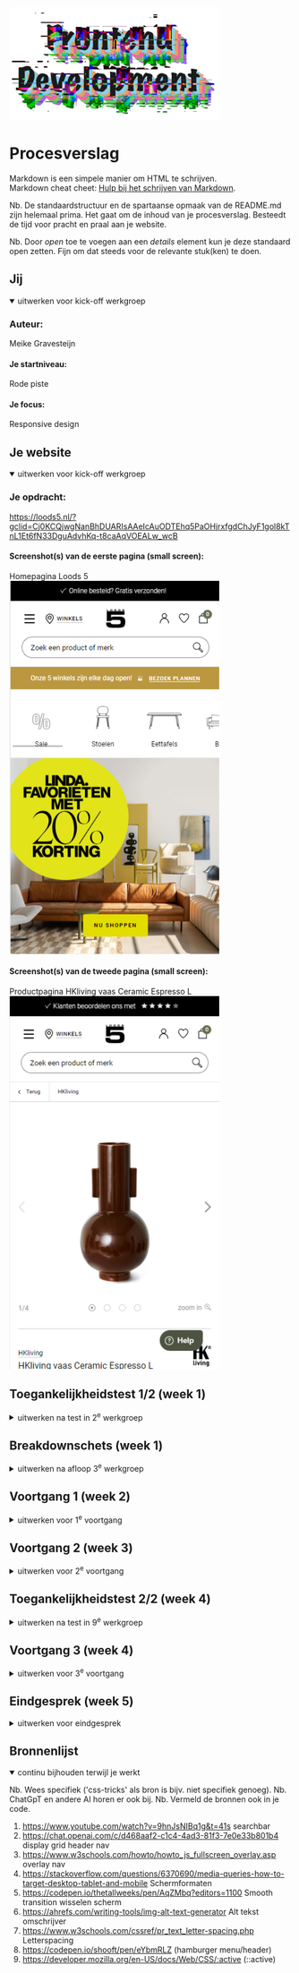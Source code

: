 <img src="readme-images/frontend_development.png" width="375px" alt="Frontend_Development">

# Procesverslag
Markdown is een simpele manier om HTML te schrijven.  
Markdown cheat cheet: [Hulp bij het schrijven van Markdown](https://github.com/adam-p/markdown-here/wiki/Markdown-Cheatsheet).

Nb. De standaardstructuur en de spartaanse opmaak van de README.md zijn helemaal prima. Het gaat om de inhoud van je procesverslag. Besteedt de tijd voor pracht en praal aan je website.

Nb. Door *open* toe te voegen aan een *details* element kun je deze standaard open zetten. Fijn om dat steeds voor de relevante stuk(ken) te doen.





## Jij

<details open>
  <summary>uitwerken voor kick-off werkgroep</summary>

  ### Auteur:
  Meike Gravesteijn

  #### Je startniveau:
  Rode piste

  #### Je focus:
  Responsive design
 
</details>





## Je website

<details open>
  <summary>uitwerken voor kick-off werkgroep</summary>

  ### Je opdracht:
  https://loods5.nl/?gclid=Cj0KCQjwgNanBhDUARIsAAeIcAuODTEhq5PaOHjrxfgdChJyF1gol8kTnL1Et6fN33DguAdvhKq-t8caAqVOEALw_wcB

  #### Screenshot(s) van de eerste pagina (small screen): 
  Homepagina Loods 5
  <img src="readme-images/homepage-loods-5.png" width="375px" alt="De homepagina van de meubelwinkel Loods 5">

  #### Screenshot(s) van de tweede pagina (small screen):
  Productpagina HKliving vaas Ceramic Espresso L  
  <img src="readme-images/productpagina-hklivingvaas-loods-5.png" width="375px" alt="Een productpagina van vaas op de website van Loods 5">
 
</details>



## Toegankelijkheidstest 1/2 (week 1)

<details>
  <summary>uitwerken na test in 2<sup>e</sup> werkgroep</summary>

  ### Bevindingen
  Lijst met je bevindingen die in de test naar voren kwamen:
  
  * Er wordt vaak alleen 'koppeling' gezegd.
  
  * Heel veel error en de 'lang' is leeg.
  
  * Slaat soms dingen over.
  
  * Knoppen links en rechts kunnen wel wat groter, zeker voor mensen met slechter zicht.
  
  * H1 is een svg maar staat niet als een H1 genoemd, verder wordt aleen gebruik gemaakt van h2, h3 en h4.
  
  * Er wordt alleen gebruik gemaakt van ul (en dus ook li).
  
  * Standaard foto's hebben een simpele alt tekst, banners en tekst afbeeldingen worden niet met een alt tekst omschreven.
  
  * Video's worden automatisch en muted afgespeeld maar worden niet genoemd.
</details>



## Breakdownschets (week 1)

<details>
  <summary>uitwerken na afloop 3<sup>e</sup> werkgroep</summary>

  ### de hele pagina: 
  <img src="readme-images/breakdownschets_hele_pagina.png" width="375px" alt="breakdown van de hele pagina">

  ### dynamisch deel (bijv menu): 
  <img src="readme-images/breakdownschets_menu.png" width="375px" alt="breakdown van een dynamisch deel">

  ### wellicht nog een dynamisch deel (bijv filter): 
  <img src="readme-images/breakdownschets_scroll.png" width="375px" alt="breakdown van nog een dynamisch deel">

</details>





## Voortgang 1 (week 2)

<details>
  <summary>uitwerken voor 1<sup>e</sup> voortgang</summary>

  ### Stand van zaken
  hier dit ging goed & dit was lastig (neem ook screenshots op van delen van je website en code)
  * De opdrachten gingen over het algemeen best goed, soms moest ik even iets opnieuw doen omdat ik iets verkeerd geschreven had of ergens overheen had gelezen.
  * Zelf de html en css van mijn eigen website schrijven vind ik dan weer moeilijker. Ik denk omdat ik niet altijd even goed weet wat ik moet doen om het gewenste eindwerk te krijgen.
  * Ik ben nu vooral bezig geweest met een beetje de basis neer te zetten. 
    De html is nog niet helemaal zoals het moet (omdat ik de breakdownschets niet helemaal goed had gemaakt), en de css is nu nog best rommerling.
    Ik wil hier dit weekend even goed voor zitten om deze op orde te krijgen.


  ### Agenda voor meeting
  samen met je groepje opstellen

  * Student 1 (Meike)
    - SVG viewport in html en goede svg css

  


  ### Verslag van meeting
  hier na afloop snel de uitkomsten van de meeting vastleggen

  - Sections veranderen naar articles en andersom (indien nodig)
  - Media query toevoegen
  - SVG paths omzetten in images
</details>





## Voortgang 2 (week 3)

<details>
  <summary>uitwerken voor 2<sup>e</sup> voortgang</summary>

  ### Stand van zaken
  hier dit ging goed & dit was lastig (neem ook screenshots op van delen van je website en code)
  * Ik heb de feedback van vorige week verwerkt, ik moest hierdoor wel overnieuw beginnen met mijn css, omdat ik geen overzicht meer had van wat iets was.
  * Ik heb nu weer niet hele goed overzicht in mijn css, ik ga meer notities toevoegen per onderdeel zodat ik niet steeds in mijn css hoef te kijken wat ik met welke regel aanspreek.
  * Ik heb sommige dingen al met desktop grootte in gedachte gedaan ipv met mobile grootte. Ik moet deze dingen gaan aanpassen om het voor mezelf ook makkelijker en overzichtelijker te houden.
  * Ik moet sommige oefeningen die ik tijdens de les heb gemaakt opnieuw doen en naar de uitleg kijken. Tijdens de les gingen de opdrachten over het algemeen erg goed, maar het zelf toepassen op mijn eigen site vind ik soms nog wel lastig.


  ### Agenda voor meeting
  samen met je groepje opstellen

  * Student 1 (Meike): 
    - Waarom werkt mijn media query alleen als ie onder aan de pagina staat?
    - Is het handig om meedere media queries te maken voor verschillende onderdelen van de pagina?
    
    (reminders voor mezelf!)
    - Hoe zorg ik voor meer overzicht in mijn html en css?
    - Moet ik mijn css aanpassen? (sommige dingen staan op desktop-first ipv op mobile-first)
    - Bronnen toevoegen
    - Breakdown schets goed (af)maken 


  ### Verslag van meeting
  hier na afloop snel de uitkomsten van de meeting vastleggen

  - Werk met meerdere media queries. Zet ze onder het stuk CSS wat je ermee wil veranderen. Anders werkt de media query niet.
  - Ik heb mijn css aangepast zodat het er iets overzichtelijker uitziet.
  - Ik heb mijn breakdownschets verbeterd.

</details>





## Toegankelijkheidstest 2/2 (week 4)

<details>
  <summary>uitwerken na test in 9<sup>e</sup> werkgroep</summary>

  ### Bevindingen
  Lijst met je bevindingen die in de test naar voren kwamen (geef ook aan wat er verbeterd is):
  
  * Er wordt nu ook verteld wat voor koppeling.
  
  * Geen errors meer en er staat een taal in de lang.
  
  * Zegt nu hoeveel items er in de ul staan
  
  * Slaat nog steeds wel eens dingen over, maar niet zoveel als eerst.
  
  * Sommige buttons zijn soms wat klein (En niet alles is klikbaar, ik ben een paar keer per ongeluk een a vergeten).
  
  * Knoppen links en rechts weggehaald.
  
  * Alle foto's hebben een alt text (ook al kunnen sommige wel wat beter maar ik ben slecht in omschrijven).
  
  * Video's worden nog automatisch en muted afgespeeld maar worden niet genoemd, maar ze voegen ook niet echt iets toe aan de context van de pagina.
  
  * Ik heb nog geen focus state, etc.
  
  * Ik heb (nog geen) dark/light/high contrast modes.
</details>





## Voortgang 3 (week 4)

<details>
  <summary>uitwerken voor 3<sup>e</sup> voortgang</summary>

  ### Stand van zaken
  hier dit ging goed & dit was lastig (neem ook screenshots op van delen van je website en code)


  ### Agenda voor meeting
  samen met je groepje opstellen

  * Student 1 (Meike): 
    - Hoe maak ik een caroussel voor mijn foto's?
    - Hamburger menu lukt niet helemaal.


  ### Verslag van meeting
  hier na afloop snel de uitkomsten van de meeting vastleggen

  - Ik heb een filmpje gezocht waar duidelijk in word uitgelegd hoe je een caroussel moet maken.
  - Ik heb onderzoek gedaan naar een hamburgermenu
  - Ik heb onderzoek gedaan naar (werkende) searchbars en de javascript. 
  - Ik heb onderzoek gedaan naar een accordion en de javascript.
</details>





## Eindgesprek (week 5)

<details>
  <summary>uitwerken voor eindgesprek</summary>

  ### Je uitkomst - karakteristiek screenshots:
  <img src="readme-images/dummy-plaatje.jpg" width="375px" alt="uitomst opdracht 1">


  ### Dit ging goed/Heb ik geleerd: 
  - Ik heb geleerd hoe ik fatsoenlijk met grid en flex kan werken. Ik vond het ook leuk om hiermee te klooien van mobile naar desktop design.

  <img src="readme-images/eindgesprek_display_grid.png" width="375px" alt="top">
  
  <img src="readme-images/eindgesprek_display_flex.png" width="375px" alt="top">


  ### Dit was lastig/Is niet gelukt:
  - Het is mij uiteindelijk helaas niet meer gelukt om een werkende hamburgermenu te maken. Hij werkt wel met als mijn scherm een bepaalde grootte   is dat het een afbeelding is of juist tekst, maar als je op de afbeelding klikt opent er niks. Ik heb mijn header een beetje te ingewikkeld       geschrevem waardoor ik hoet moeilijk vond om uiteindelijk het zo te krijgen zoals ik wil.
  
    <img src="readme-images/hamburger_1.png" width="375px" alt="bummer">
  <img src="readme-images/hamburger_2.png" width="375px" alt="bummer">
  
  - Ik heb bij mijn productpagina niet goed gekeken naar het verschil in lay-out tussen de mobile versie en de desktop versie. Hierdoor ziet mijn     desktop versie er een beetje raar uit, omdat ik deze niet meer goed kon stylen, maar ik had ook geen tijd meer om opnieuw mijn html en css voor   de pagina te schrijven.
  
    <img src="readme-images/layout_1.png" width="375px" alt="bummer">
  <img src="readme-images/layout_2.png" width="375px" alt="bummer">
  
  - Ik hen het voor mezelf best moeilijk gemaakt omdat ik geen duidelijke css heb geschreven (ik heb te laat aanttekeningen toegevoegd), waardoor     het moeilijk was om te bepalen wat nou wat was en ik dingen door elkaar ging zetten.

  <img src="readme-images/slecht_css_1.png" width="375px" alt="bummer">
  <img src="readme-images/slecht_css_2.png" width="375px" alt="bummer">
</details>





## Bronnenlijst

<details open>
  <summary>continu bijhouden terwijl je werkt</summary>

  Nb. Wees specifiek ('css-tricks' als bron is bijv. niet specifiek genoeg). 
  Nb. ChatGpT en andere AI horen er ook bij.
  Nb. Vermeld de bronnen ook in je code.

1.	https://www.youtube.com/watch?v=9hnJsNIBq1g&t=41s      searchbar
2.	https://chat.openai.com/c/d468aaf2-c1c4-4ad3-81f3-7e0e33b801b4   display grid header nav
3.	https://www.w3schools.com/howto/howto_js_fullscreen_overlay.asp     overlay nav
4.	https://stackoverflow.com/questions/6370690/media-queries-how-to-target-desktop-tablet-and-mobile    Schermformaten
5.	https://codepen.io/thetallweeks/pen/AqZMbq?editors=1100     Smooth transition wisselen scherm
6.	https://ahrefs.com/writing-tools/img-alt-text-generator      Alt tekst omschrijver
7.	https://www.w3schools.com/cssref/pr_text_letter-spacing.php      Letterspacing
8.	https://codepen.io/shooft/pen/eYbmRLZ (hamburger menu/header)
9.	https://developer.mozilla.org/en-US/docs/Web/CSS/:active (::active)



</details>